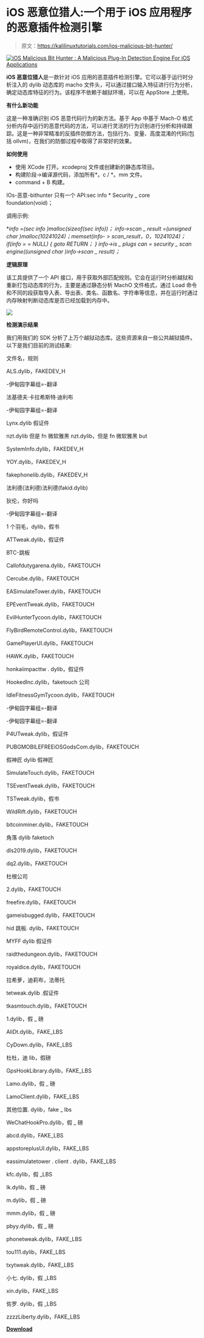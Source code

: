 # iOS 恶意位猎人:一个用于 iOS 应用程序的恶意插件检测引擎

> 原文：<https://kalilinuxtutorials.com/ios-malicious-bit-hunter/>

[![iOS Malicious Bit Hunter : A Malicious Plug-In Detection Engine For iOS Applications](img/a9a0b290b900bc14303adf65a05021ea.png "iOS Malicious Bit Hunter : A Malicious Plug-In Detection Engine For iOS Applications")](https://1.bp.blogspot.com/-SgkY3TZbxkc/YM4IGfhlzoI/AAAAAAAAJoQ/YF5JHo73ycwj3p4c0vYhikZNHfIriXACgCLcBGAsYHQ/s728/iOS%2BMalicious.png)

**iOS 恶意位猎人**是一款针对 iOS 应用的恶意插件检测引擎。它可以基于运行时分析注入的 dylib 动态库的 macho 文件头，可以通过接口输入特征进行行为分析，确定动态库特征的行为。该程序不依赖于越狱环境，可以在 AppStore 上使用。

**有什么新功能**

这是一种准确识别 iOS 恶意代码行为的新方法。基于 App 中基于 Mach-O 格式分析内存中运行的恶意代码的方法，可以进行灵活的行为识别进行分析和持续跟踪。这是一种非常精准的反插件防御方法，包括行为、变量、高度混淆的代码(包括 ollvm)，在我们的防御过程中取得了非常好的效果。

**如何使用**

*   使用 XCode 打开。xcodeproj 文件或创建新的静态库项目。
*   构建阶段->编译源代码，添加所有*。c / *。mm 文件。
*   command + B 构建。

IOs-恶意-bithunter 只有一个 API:sec info * Security _ core foundation(void)；

调用示例:

**info =(sec info *)malloc(sizeof(sec info))；
info->scan _ result =(unsigned char *)malloc(1024*1024)；memset(info- > scan_result，0，1024*1024)；
if(info = = NULL)
{
goto RETURN；
}
info->is _ plugs can = security _ scan engine((unsigned char *)info->scan _ result)；**

**逻辑原理**

该工具提供了一个 API 接口，用于获取外部匹配规则。它会在运行时分析越狱和重新打包动态库的行为，主要是通过静态分析 MachO 文件格式，通过 Load 命令和不同的段获取导入表、导出表、类名、函数名、字符串等信息，并在运行时通过内存映射判断动态库是否已经加载到内存中。

![](img/c4fa45a6136b50079477294418b7f745.png)

**检测演示结果**

我们用我们的 SDK 分析了上万个越狱动态库。这些资源来自一些公共越狱插件。以下是我们目前的测试结果:

文件名，规则

ALS.dylib，FAKEDEV_H

-伊甸园字幕组=-翻译

法基德夫·卡拉希斯特·迪利布

-伊甸园字幕组=-翻译

Lynx.dylib 假证件

nzt.dylib 但是 fn 微软雅黑 nzt.dylib，但是 fn 微软雅黑 but

SystemInfo.dylib，FAKEDEV_H

YOY.dylib，FAKEDEV_H

fakephonelib.dylib，FAKEDEV_H

法利德(法利德)法利德(fakid.dylib)

狄伦，你好吗

-伊甸园字幕组=-翻译

1 个羽毛，dylib，假书

ATTweak.dylib，假证件

BTC-跳板

Callofdutygarena.dylib，FAKETOUCH

Cercube.dylib，FAKETOUCH

EASimulateTower.dylib，FAKETOUCH

EPEventTweak.dylib，FAKETOUCH

EvilHunterTycoon.dylib，FAKETOUCH

FlyBirdRemoteControl.dylib，FAKETOUCH

GamePlayerUI.dylib，FAKETOUCH

HAWK.dylib，FAKETOUCH

honkaiimpacttw . dylib，假证件

HookedInc.dylib，faketouch 公司

IdleFitnessGymTycoon.dylib，FAKETOUCH

-伊甸园字幕组=-翻译

-伊甸园字幕组=-翻译

P4UTweak.dylib，假证件

PUBGMOBILEFREEiOSGodsCom.dylib，FAKETOUCH

假神匠 dylib 假神匠

SimulateTouch.dylib，FAKETOUCH

TSEventTweak.dylib，FAKETOUCH

TSTweak.dylib，假书

WildRift.dylib，FAKETOUCH

bitcoinminer.dylib，FAKETOUCH

角落 dylib faketoch

dls2019.dylib，FAKETOUCH

dq2.dylib，FAKETOUCH

杜根公司

2.dylib，FAKETOUCH

freefire.dylib，FAKETOUCH

gameisbugged.dylib，FAKETOUCH

hid 跳板. dylib，FAKETOUCH

MYFF dylib 假证件

raidthedungeon.dylib，FAKETOUCH

royaldice.dylib，FAKETOUCH

拉希萝，迪莉布，法蒂托

tetweak.dylib .假证件

tkasmtouch.dylib，FAKETOUCH

1.dylib，假 _ 磅

AliDt.dylib，FAKE_LBS

CyDown.dylib，FAKE_LBS

杜杜，迪 lib，假磅

GpsHookLibrary.dylib，FAKE_LBS

Lamo.dylib，假 _ 磅

LamoClient.dylib，FAKE_LBS

其他位置. dylib，fake _ lbs

WeChatHookPro.dylib，假 _ 磅

abcd.dylib，FAKE_LBS

appstoreplusUI.dylib，FAKE_LBS

eassimulatetower . client . dylib，FAKE_LBS

kfc.dylib，假 _LBS

lk.dylib，假 _ 磅

m.dylib，假 _ 磅

mmm.dylib，假 _ 磅

pbyy.dylib，假 _ 磅

phonetweak.dylib，FAKE_LBS

tou111.dylib，FAKE_LBS

txytweak.dylib，FAKE_LBS

小七. dylib，假 _LBS

xin.dylib，FAKE_LBS

佐罗. dylib，假 _LBS

zzzzLiberty.dylib，FAKE_LBS

[**Download**](https://github.com/alipay/ios-malicious-bithunter)